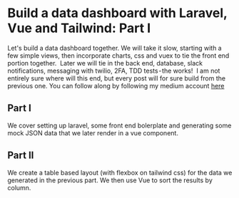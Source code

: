 # Build a data dashboard with Laravel, Vue and Tailwind: Part I
Let's build a data dashboard together. 
We will take it slow, starting with a few simple views, then incorporate charts, css  and vuex to tie the front end portion together. 
Later we will tie in the back end, database, slack notifications, messaging with twilio, 2FA, TDD tests - the works! 
I am not entirely sure where will this end, but every post will for sure build from the previous one.
You can follow along by following my medium account [here](https://medium.com/@alex.orrantia "Alex Orrantia - Medium")

## Part I
We cover setting up laravel, some front end bolerplate and generating some mock JSON data that we later render in a vue component.

## Part II
We create a table based layout (with flexbox on tailwind css) for the data we generated in the previous part. We then use Vue to sort the results by column. 

